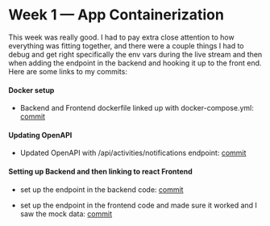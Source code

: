 # Week 1 — App Containerization

This week was really good. I had to pay extra close attention to how everything was fitting together, and there were a couple things I had to debug and get right specifically the env vars during the live stream and then when adding the endpoint in the backend and hooking it up to the front end. Here are some links to my commits:

#### Docker setup
- Backend and Frontend dockerfile linked up with docker-compose.yml:
[commit](https://github.com/SurilD23/aws-bootcamp-cruddur-2023/commit/0eea0b1f449d7c3c922491cef51a5603d44600bd)

#### Updating OpenAPI
- Updated OpenAPI with /api/activities/notifications endpoint:
[commit](https://github.com/SurilD23/aws-bootcamp-cruddur-2023/commit/95a299396082c8d5ee57d0d1e3e2222285d22198)

#### Setting up Backend and then linking to react Frontend
- set up the endpoint in the backend code:
[commit](https://github.com/SurilD23/aws-bootcamp-cruddur-2023/commit/4e41fa243c2004d648ec3b1e2272e5dc7f59f871)

- set up the endpoint in the frontend code and made sure it worked and I saw the mock data:
[commit](https://github.com/SurilD23/aws-bootcamp-cruddur-2023/commit/32bc8eda97ad6b5c783eaa43b33f7b080157b750)
